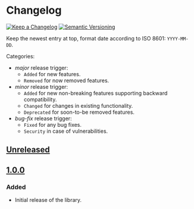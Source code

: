 # Changelog

[![Keep a Changelog](https://img.shields.io/badge/Keep%20a%20Changelog-1.0.0-informational)](https://keepachangelog.com/en/1.0.0/)
[![Semantic Versioning](https://img.shields.io/badge/Sematic%20Versioning-2.0.0-informational)](https://semver.org/spec/v2.0.0.html)

Keep the newest entry at top, format date according to ISO 8601: `YYYY-MM-DD`.

Categories:
- _major_ release trigger:
    - `Added` for new features.
    - `Removed` for now removed features.
- _minor_ release trigger:
    - `Added` for new non-breaking features supporting backward compatibility.
    - `Changed` for changes in existing functionality.
    - `Deprecated` for soon-to-be removed features.
- _bug-fix_ release trigger:
    - `Fixed` for any bug fixes.
    - `Security` in case of vulnerabilities.

## [Unreleased]

## [1.0.0]
### Added
- Initial release of the library.

[Unreleased]: https://github.com/xembly/action-mapper/compare/1.0.0...HEAD
[1.0.0]: https://github.com/xembly/action-mapper/releases/tag/1.0.0
